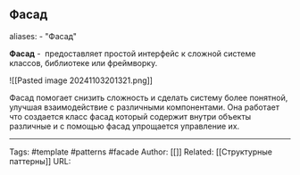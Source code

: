 ## Фасад

aliases: 
	- "Фасад"

**Фасад** -  предоставляет простой интерфейс к сложной системе классов, библиотеке или фреймворку.

![[Pasted image 20241103201321.png]]

Фасад помогает снизить сложность и сделать систему более понятной, улучшая взаимодействие с различными компонентами. Она работает что создается класс фасад который содержит внутри объекты различные и с помощью фасад упрощается управление их.

---
Tags: #template #patterns #facade
Author: [[]]
Related: [[Структурные паттерны]]
URL: 